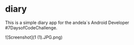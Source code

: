 # diary
This is a simple diary app for the andela`s Android Developer #7DaysofCodeChallenge.

![Screenshot](1 (1).JPG.png)
